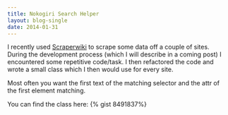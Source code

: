 ```yaml
---
title: Nokogiri Search Helper
layout: blog-single
date: 2014-01-31
---
```

I recently used [Scraperwiki](www.scraperwiki.com) to scrape some data off a couple of sites.  
During the development process (which I will describe in a coming post) I encountered some repetitive code/task. I then refactored the code and wrote a small class which I then would use for every site.  


Most often you want the first text of the matching selector and the attr of the first element matching.

You can find the class here: 
{% gist 8491837%}
